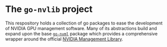 # The `go-nvlib` project

This respository holds a collection of go packages to ease the development of
NVIDIA GPU management software. Many of its abstractions build and expand upon
the base [`go-nvml`](https://github.com/NVIDIA/go-nvml) package which provides
a comprehensive wrapper around the official [NVIDIA Management
Library](https://docs.nvidia.com/deploy/nvml-api/index.html).
